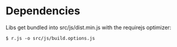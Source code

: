 Dependencies
============

Libs get bundled into src/js/dist.min.js with the requirejs optimizer:

`$ r.js -o src/js/build.options.js`